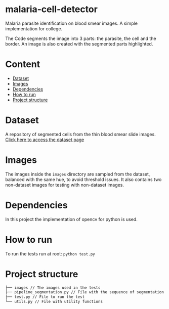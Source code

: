 # malaria-cell-detector
Malaria parasite identification on blood smear images. A simple implementation for college.

The Code segments the image into 3 parts: the parasite, the cell and the border. An image is also created with the segmented parts highlighted.

# Content

* [Dataset](#dataset)
* [Images](#images)
* [Dependencies](#dependencies)
* [How to run](#how-to-run)
* [Project structure](#project-structure)

# Dataset
A repository of segmented cells from the thin blood smear slide images.
[Click here to access the dataset page](https://lhncbc.nlm.nih.gov/LHC-downloads/downloads.html#malaria-datasets)

# Images
The images inside the `images` directory are sampled from the dataset, balanced with the same hue, to avoid threshold issues. It also contains two non-dataset images for testing with non-dataset images.

# Dependencies
In this project the implementation of opencv for python is used.

# How to run
To run the tests run at root:
`python test.py`

# Project structure

```bash
├── images // The images used in the tests
├── pipeline_segmentation.py // File with the sequence of segmentation algorithms
├── test.py // File to run the test
└── utils.py // File with utility functions
```